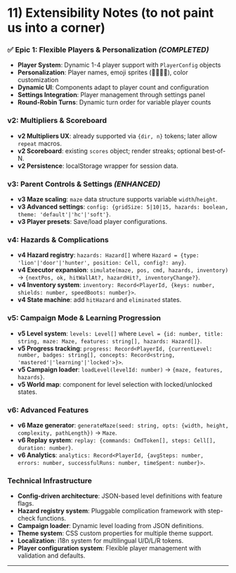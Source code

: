 # 11) Extensibility Notes (to not paint us into a corner)

### ✅ Epic 1: Flexible Players & Personalization *(COMPLETED)*
* **Player System**: Dynamic 1-4 player support with `PlayerConfig` objects
* **Personalization**: Player names, emoji sprites (🐢🐰🦊🦁), color customization
* **Dynamic UI**: Components adapt to player count and configuration
* **Settings Integration**: Player management through settings panel
* **Round-Robin Turns**: Dynamic turn order for variable player counts

### v2: Multipliers & Scoreboard
* **v2 Multipliers UX**: already supported via `{dir, n}` tokens; later allow `repeat` macros.
* **v2 Scoreboard**: existing `scores` object; render streaks; optional best‐of-N.
* **v2 Persistence**: localStorage wrapper for session data.

### v3: Parent Controls & Settings *(ENHANCED)*
* **v3 Maze scaling**: `maze` data structure supports variable `width`/`height`.
* **v3 Advanced settings**: `config: {gridSize: 5|10|15, hazards: boolean, theme: 'default'|'hc'|'soft'}`.
* **v3 Player presets**: Save/load player configurations.

### v4: Hazards & Complications
* **v4 Hazard registry**: `hazards: Hazard[]` where `Hazard = {type: 'lion'|'door'|'hunter', position: Cell, config?: any}`.
* **v4 Executor expansion**: `simulate(maze, pos, cmd, hazards, inventory)` → `{nextPos, ok, hitWallAt?, hazardHit?, inventoryChange?}`.
* **v4 Inventory system**: `inventory: Record<PlayerId, {keys: number, shields: number, speedBoots: number}>`.
* **v4 State machine**: add `hitHazard` and `eliminated` states.

### v5: Campaign Mode & Learning Progression
* **v5 Level system**: `levels: Level[]` where `Level = {id: number, title: string, maze: Maze, features: string[], hazards: Hazard[]}`.
* **v5 Progress tracking**: `progress: Record<PlayerId, {currentLevel: number, badges: string[], concepts: Record<string, 'mastered'|'learning'|'locked'>}>`.
* **v5 Campaign loader**: `loadLevel(levelId: number)` → `{maze, features, hazards}`.
* **v5 World map**: component for level selection with locked/unlocked states.

### v6: Advanced Features
* **v6 Maze generator**: `generateMaze(seed: string, opts: {width, height, complexity, pathLength})` → `Maze`.
* **v6 Replay system**: `replay: {commands: CmdToken[], steps: Cell[], duration: number}`.
* **v6 Analytics**: `analytics: Record<PlayerId, {avgSteps: number, errors: number, successfulRuns: number, timeSpent: number}>`.

### Technical Infrastructure
* **Config-driven architecture**: JSON-based level definitions with feature flags.
* **Hazard registry system**: Pluggable complication framework with step-check functions.
* **Campaign loader**: Dynamic level loading from JSON definitions.
* **Theme system**: CSS custom properties for multiple theme support.
* **Localization**: i18n system for multilingual U/D/L/R tokens.
* **Player configuration system**: Flexible player management with validation and defaults.

---